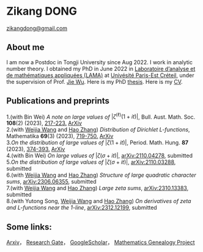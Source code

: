 # Zikang DONG

zikangdong@gmail.com

## About me
I am now a Postdoc in Tongji University since Aug 2022. I work in analytic number theory. I obtained my PhD in June 2022 in [Laboratoire d’analyse et de mathématiques appliquées (LAMA)](https://lama.u-pem.fr/) at [Univésité Paris-Est Créteil](https://www.u-pec.fr/), under the supervision of Prof. [Jie Wu](https://lama.u-pem.fr/membres/wu.jie). Here is my PhD [thesis](https://hal.science/tel-04284187v1). Here is my [CV](https://github.com/zikangdong/zikangdong.github.io/blob/gh-pages/CV-en.pdf).

 
## Publications and preprints
1.(with Bin Wei) *A note on large values of* $|\zeta^{(\ell)}(1+it)|$, Bull. Aust. Math. Soc. **108**(2) (2023), [217-223.](https://doi.org/10.1017/S0004972722001605)  [ArXiv](https://arxiv.org/abs/2203.16086)  
2.(with [Weijia Wang](http://www.mcm.ac.cn/people/postdocs/202312/t20231201_765075.html) and [Hao Zhang](https://zhanghaozha.github.io/homepage/)) *Distribution of Dirichlet L-functions*,  Mathematika **69**(3) (2023), [719-750.](https://doi.org/10.1112/mtk.12205)  [ArXiv](https://arxiv.org/abs/2209.11059)    
3.*On the distribution of large values of* $|\zeta(1+it)|$, Period. Math. Hung. **87** (2023), [374-393.](https://doi.org/10.1007/s10998-023-00522-9)  [ArXiv](https://arxiv.org/abs/2110.03293)  
4.(with Bin Wei) *On large values of* $|\zeta(\sigma+it)|$, [arXiv:2110.04278](https://arxiv.org/abs/2110.04278), submitted   
5.*On the distribution of large values of* $|\zeta(\sigma+it)|$, [arXiv:2110.03288](https://arxiv.org/abs/2110.03288), submitted  
6.(with [Weijia Wang](http://www.mcm.ac.cn/people/postdocs/202312/t20231201_765075.html) and [Hao Zhang](https://zhanghaozha.github.io/homepage/)) *Structure of large quadratic character sums*, [arXiv:2306.06355](https://arxiv.org/abs/2306.06355),  submitted  
7.(with [Weijia Wang](http://www.mcm.ac.cn/people/postdocs/202312/t20231201_765075.html) and [Hao Zhang](https://zhanghaozha.github.io/homepage/)) *Large zeta sums*, [arXiv:2310.13383](https://arxiv.org/abs/2310.13383), submitted  
8.(with Yutong Song, [Weijia Wang](http://www.mcm.ac.cn/people/postdocs/202312/t20231201_765075.html) and [Hao Zhang](https://zhanghaozha.github.io/homepage/)) *On derivatives of zeta and L-functions near the 1-line*, [arXiv:2312.12199](https://arxiv.org/abs/2312.12199), submitted  


## Some links: 
[Arxiv](https://arxiv.org/search/?query=zikang+dong&searchtype=all&abstracts=show&order=-announced_date_first&size=50)， [Research Gate](https://www.researchgate.net/profile/Zikang-Dong)， [GoogleScholar](https://scholar.google.com/citations?hl=zh-CN&user=HSSpfrEAAAAJ)， [Mathematics Genealogy Project](https://www.mathgenealogy.org/id.php?id=294426)
